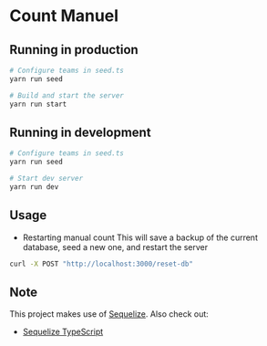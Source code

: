 # Count Manuel

## Running in production

```bash
# Configure teams in seed.ts
yarn run seed

# Build and start the server
yarn run start
```

## Running in development

```bash
# Configure teams in seed.ts
yarn run seed

# Start dev server
yarn run dev
```

## Usage

* Restarting manual count
This will save a backup of the current database, seed a new one, and restart the server
```sh
curl -X POST "http://localhost:3000/reset-db"
```

## Note

This project makes use of [Sequelize](http://docs.sequelizejs.com/). Also check out:

- [Sequelize TypeScript](https://github.com/RobinBuschmann/sequelize-typescript)

